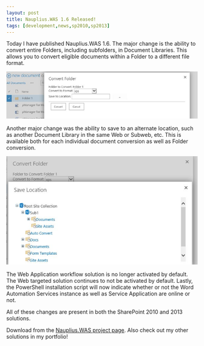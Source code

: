 ```yaml
---
layout: post
title: Nauplius.WAS 1.6 Released!
tags: [development,news,sp2010,sp2013]
---
```


Today I have published Nauplius.WAS 1.6.  The major change is the ability to convert entire Folders, including subfolders, in Document Libraries.  This allows you to convert eligible documents within a Folder to a different file format.

![ConvertFolder](/assets/images/2013/07/ConvertFolder.jpg)

Another major change was the ability to save to an alternate location, such as another Document Library in the same Web or Subweb, etc.  This is available both for each individual document conversion as well as Folder conversion.

![AlternateSaveLocation](/assets/images/2013/07/AlternateSaveLocation.jpg)

The Web Application workflow solution is no longer activated by default.  The Web targeted solution continues to not be activated by default.  Lastly, the PowerShell installation script will now indicate whether or not the Word Automation Services instance as well as Service Application are online or not.

All of these changes are present in both the SharePoint 2010 and 2013 solutions.

Download from the [Nauplius.WAS project page](http://was.codeplex.com/).  Also check out my other solutions in my portfolio!